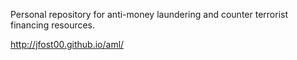 Personal repository for anti-money laundering and counter terrorist financing resources. 

http://jfost00.github.io/aml/

